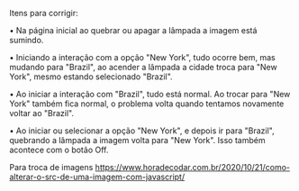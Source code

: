Itens para corrigir:

• Na página inicial ao quebrar ou apagar a lâmpada a imagem está sumindo.

• Iniciando a interação com a opção "New York", tudo ocorre bem, mas mudando para "Brazil", ao acender a lâmpada a cidade troca para "New York", mesmo estando selecionado "Brazil".

• Ao iniciar a interação com "Brazil", tudo está normal. Ao trocar para "New York" também fica normal, o problema volta quando tentamos novamente voltar ao "Brazil".

• Ao iniciar ou selecionar a opção "New York", e depois ir para "Brazil", quebrando a lâmpada a imagem volta para "New York". Isso também acontece com o botão Off.



Para troca de imagens 
https://www.horadecodar.com.br/2020/10/21/como-alterar-o-src-de-uma-imagem-com-javascript/